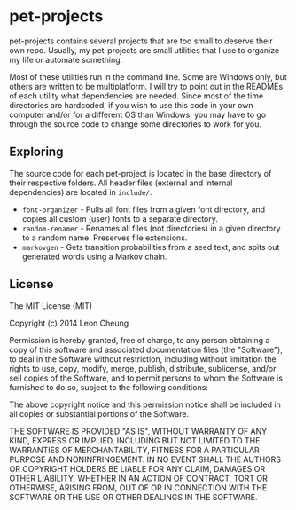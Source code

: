 pet-projects
============

pet-projects contains several projects that are too small to deserve their own repo. Usually, my pet-projects are small utilities that I use to organize my life or automate something.

Most of these utilities run in the command line. Some are Windows only, but others are written to be multiplatform. I will try to point out in the READMEs of each utility what dependencies are needed. Since most of the time directories are hardcoded, if you wish to use this code in your own computer and/or for a different OS than Windows, you may have to go through the source code to change some directories to work for you.

## Exploring
The source code for each pet-project is located in the base directory of their respective folders. All header files (external and internal dependencies) are located in ```include/```.
* ```font-organizer``` - Pulls all font files from a given font directory, and copies all custom (user) fonts to a separate directory.
* ```random-renamer``` - Renames all files (not directories) in a given directory to a random name. Preserves file extensions.
* ```markovgen``` - Gets transition probabilities from a seed text, and spits out generated words using a Markov chain.

## License

The MIT License (MIT)

Copyright (c) 2014 Leon Cheung

Permission is hereby granted, free of charge, to any person obtaining a copy
of this software and associated documentation files (the "Software"), to deal
in the Software without restriction, including without limitation the rights
to use, copy, modify, merge, publish, distribute, sublicense, and/or sell
copies of the Software, and to permit persons to whom the Software is
furnished to do so, subject to the following conditions:

The above copyright notice and this permission notice shall be included in
all copies or substantial portions of the Software.

THE SOFTWARE IS PROVIDED "AS IS", WITHOUT WARRANTY OF ANY KIND, EXPRESS OR
IMPLIED, INCLUDING BUT NOT LIMITED TO THE WARRANTIES OF MERCHANTABILITY,
FITNESS FOR A PARTICULAR PURPOSE AND NONINFRINGEMENT. IN NO EVENT SHALL THE
AUTHORS OR COPYRIGHT HOLDERS BE LIABLE FOR ANY CLAIM, DAMAGES OR OTHER
LIABILITY, WHETHER IN AN ACTION OF CONTRACT, TORT OR OTHERWISE, ARISING FROM,
OUT OF OR IN CONNECTION WITH THE SOFTWARE OR THE USE OR OTHER DEALINGS IN
THE SOFTWARE.
